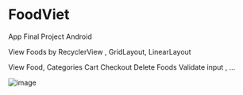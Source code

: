 # FoodViet
App Final Project Android

View Foods by RecyclerView , GridLayout, LinearLayout

View Food, Categories
Cart
Checkout
Delete Foods
Validate input , ...

![image](https://user-images.githubusercontent.com/65383137/159978345-67f48962-0250-4356-85ae-5f2f2a85bfd9.png)


